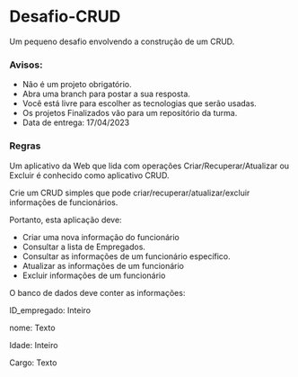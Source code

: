 # Desafio-CRUD
Um pequeno desafio envolvendo a construção de um CRUD.

### Avisos:
- Não é um projeto obrigatório.
- Abra uma branch para postar a sua resposta.
- Você está livre para escolher as tecnologias que serão usadas.
- Os projetos Finalizados vão para um repositório da turma.
- Data de entrega: 17/04/2023

### Regras
Um aplicativo da Web que lida com operações Criar/Recuperar/Atualizar ou Excluir é conhecido como aplicativo CRUD. 

Crie um CRUD simples que pode criar/recuperar/atualizar/excluir informações de funcionários.

Portanto, esta aplicação deve:

- Criar uma nova informação do funcionário
- Consultar a lista de Empregados.
- Consultar as informações de um funcionário específico.
- Atualizar as informações de um funcionário
- Excluir informações de um funcionário

O banco de dados deve conter as informações:

ID_empregado: Inteiro

nome: Texto

Idade: Inteiro

Cargo: Texto
